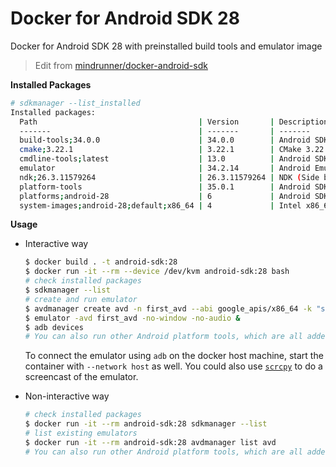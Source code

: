 # Docker for Android SDK 28

Docker for Android SDK 28 with preinstalled build tools and emulator image

> Edit from [mindrunner/docker-android-sdk](https://github.com/mindrunner/docker-android-sdk)

**Installed Packages**
```bash
# sdkmanager --list_installed
Installed packages:
  Path                                    | Version       | Description                             | Location                               
  -------                                 | -------       | -------                                 | -------                                
  build-tools;34.0.0                      | 34.0.0        | Android SDK Build-Tools 34              | build-tools/34.0.0                     
  cmake;3.22.1                            | 3.22.1        | CMake 3.22.1                            | cmake/3.22.1                           
  cmdline-tools;latest                    | 13.0          | Android SDK Command-line Tools (latest) | cmdline-tools/latest                   
  emulator                                | 34.2.14       | Android Emulator                        | emulator                               
  ndk;26.3.11579264                       | 26.3.11579264 | NDK (Side by side) 26.3.11579264        | ndk/26.3.11579264                      
  platform-tools                          | 35.0.1        | Android SDK Platform-Tools              | platform-tools                         
  platforms;android-28                    | 6             | Android SDK Platform 28                 | platforms/android-28                   
  system-images;android-28;default;x86_64 | 4             | Intel x86_64 Atom System Image          | system-images/android-28/default/x86_64
```

**Usage**

- Interactive way
  ```bash
  $ docker build . -t android-sdk:28
  $ docker run -it --rm --device /dev/kvm android-sdk:28 bash
  # check installed packages
  $ sdkmanager --list
  # create and run emulator
  $ avdmanager create avd -n first_avd --abi google_apis/x86_64 -k "system-images;android-28;google_apis;x86_64"
  $ emulator -avd first_avd -no-window -no-audio &
  $ adb devices
  # You can also run other Android platform tools, which are all added to the PATH environment variable
  ```

  To connect the emulator using `adb` on the docker host machine, start the container with `--network host` as well.
  You could also use [`scrcpy`](https://github.com/Genymobile/scrcpy) to do a screencast of the emulator.

- Non-interactive way
  ```bash
  # check installed packages
  $ docker run -it --rm android-sdk:28 sdkmanager --list
  # list existing emulators
  $ docker run -it --rm android-sdk:28 avdmanager list avd
  # You can also run other Android platform tools, which are all added to the PATH environment variable
  ```